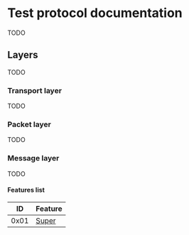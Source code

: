 # Test protocol documentation
TODO

## Layers
TODO

### Transport layer
TODO

### Packet layer
TODO

### Message layer
TODO

#### Features list

|  ID  | Feature                             |
|:----:| :---------------------------------- |
| 0x01 | [Super](features/0x01-super.md)     |
